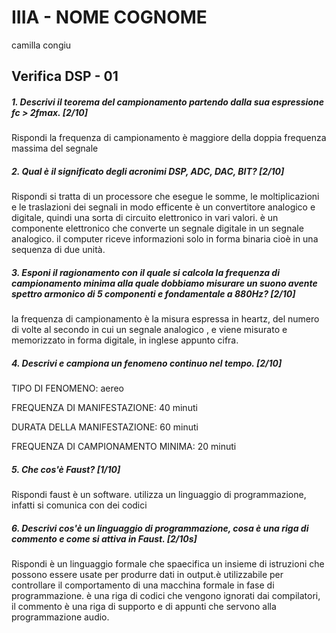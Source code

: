 # IIIA - NOME COGNOME
camilla congiu
## Verifica DSP - 01

##### 1. Descrivi il teorema del campionamento partendo dalla sua espressione _fc > 2fmax_. [2/10]
Rispondi 
la frequenza di campionamento è maggiore della doppia frequenza massima del segnale

##### 2. Qual è il significato degli acronimi _DSP_, _ADC_, _DAC_, _BIT_? [2/10]

Rispondi 
si tratta di un processore che esegue le somme, le moltiplicazioni e le traslazioni dei segnali in modo efficente
è un convertitore analogico e digitale, quindi una sorta di circuito elettronico in vari valori.
è un componente elettronico che converte un segnale digitale in un segnale analogico.
il computer riceve informazioni solo in forma binaria cioè in una sequenza di due unità.


##### 3. Esponi il ragionamento con il quale si calcola la frequenza di campionamento minima alla quale dobbiamo misurare un suono avente spettro armonico di 5 componenti e fondamentale a _880Hz_? [2/10]

la frequenza di campionamento è la misura espressa in heartz, del numero di volte al secondo in cui un segnale analogico , e viene misurato e memorizzato in forma digitale, in inglese appunto cifra. 


##### 4. Descrivi e campiona un fenomeno continuo nel tempo. [2/10]

TIPO DI FENOMENO: 
aereo

FREQUENZA DI MANIFESTAZIONE:
40 minuti

DURATA DELLA MANIFESTAZIONE:
60 minuti

FREQUENZA DI CAMPIONAMENTO MINIMA:
20 minuti

##### 5. Che cos'è _Faust_? [1/10]

Rispondi
faust è un software. utilizza un linguaggio di programmazione, infatti si comunica con dei codici

##### 6. Descrivi cos'è un linguaggio di programmazione, cosa è una riga di commento e come si attiva in _Faust_. [2/10s]

Rispondi
è un linguaggio formale che spaecifica un insieme di istruzioni che possono essere usate per produrre dati in output.è utilizzabile per controllare il comportamento di una macchina formale in fase di programmazione.
è una riga di codici che vengono ignorati dai compilatori, il commento è una riga di supporto e di appunti che servono alla programmazione audio.
